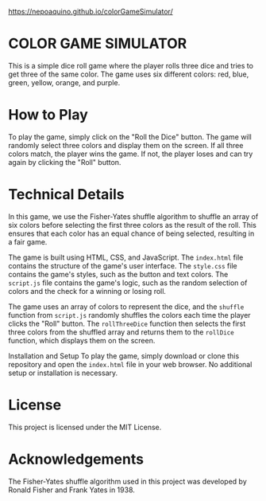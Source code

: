 https://nepoaquino.github.io/colorGameSimulator/
# COLOR GAME SIMULATOR
This is a simple dice roll game where the player rolls three dice and tries to get three of the same color. The game uses six different colors: red, blue, green, yellow, orange, and purple.

# How to Play
To play the game, simply click on the "Roll the Dice" button. The game will randomly select three colors and display them on the screen. If all three colors match, the player wins the game. If not, the player loses and can try again by clicking the "Roll" button.

# Technical Details
In this game, we use the Fisher-Yates shuffle algorithm to shuffle an array of six colors before selecting the first three colors as the result of the roll. This ensures that each color has an equal chance of being selected, resulting in a fair game.

The game is built using HTML, CSS, and JavaScript. The `index.html` file contains the structure of the game's user interface. The `style.css` file contains the game's styles, such as the button and text colors. The `script.js` file contains the game's logic, such as the random selection of colors and the check for a winning or losing roll.

The game uses an array of colors to represent the dice, and the `shuffle` function from `script.js` randomly shuffles the colors each time the player clicks the "Roll" button. The `rollThreeDice` function then selects the first three colors from the shuffled array and returns them to the `rollDice` function, which displays them on the screen.

Installation and Setup
To play the game, simply download or clone this repository and open the `index.html` file in your web browser. No additional setup or installation is necessary.

# License
This project is licensed under the MIT License.

# Acknowledgements
The Fisher-Yates shuffle algorithm used in this project was developed by Ronald Fisher and Frank Yates in 1938.
